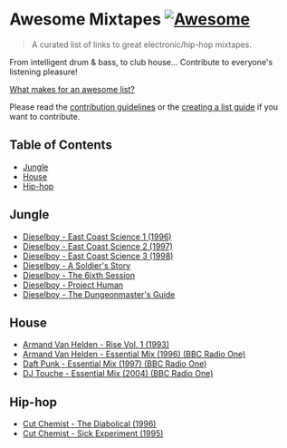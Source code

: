 # Awesome Mixtapes [![Awesome](https://cdn.rawgit.com/sindresorhus/awesome/d7305f38d29fed78fa85652e3a63e154dd8e8829/media/badge.svg)](https://github.com/sindresorhus/awesome)

> A curated list of links to great electronic/hip-hop mixtapes.

From intelligent drum & bass, to club house... Contribute to everyone's listening pleasure! 

[What makes for an awesome list?](awesome.md)

Please read the [contribution guidelines](contributing.md) or the [creating a list guide](create-list.md) if you want to contribute.

## Table of Contents

- [Jungle](#jungle)
- [House](#house)
- [Hip-hop](#hip-hop)

## Jungle

- [Dieselboy - East Coast Science 1 (1996)](https://soundcloud.com/dieselboy/ecs1)  
- [Dieselboy - East Coast Science 2 (1997)](https://soundcloud.com/dieselboy/ecs2)  
- [Dieselboy - East Coast Science 3 (1998)](https://soundcloud.com/dieselboy/dieselboy-east-coast-science-3)  
- [Dieselboy - A Soldier's Story](https://soundcloud.com/dieselboy/dieselboy-a-soldiers-story)  
- [Dieselboy - The 6ixth Session](https://soundcloud.com/dieselboy/the-6ixth-session-1)  
- [Dieselboy - Project Human](https://soundcloud.com/dieselboy/project-human)  
- [Dieselboy - The Dungeonmaster's Guide](https://soundcloud.com/dieselboy/dieselboy-the-dungeonmasters-guide)  

## House

- [Armand Van Helden - Rise Vol. 1 (1993)](https://soundcloud.com/togetherboston/armand-van-helden-rise-vol-1)
- [Armand Van Helden - Essential Mix (1996) (BBC Radio One)](https://soundcloud.com/danceisafeelingmusicblog/armand-van-helden-essential-mix-1996-bbc-one)
- [Daft Punk - Essential Mix (1997) (BBC Radio One)](https://soundcloud.com/retailgroup/daft-punk-essential-mix-1997)
- [DJ Touche - Essential Mix (2004) (BBC Radio One)](https://www.mixcloud.com/BBCEssentialMix/dj-touche-essential-mix-01022004/)

## Hip-hop

- [Cut Chemist - The Diabolical (1996)](http://simfonik.com/2010/09/cut-chemist-the-diabolical/)
- [Cut Chemist - Sick Experiment (1995)](http://simfonik.com/2011/08/cut-chemist-sick-experiment/)
